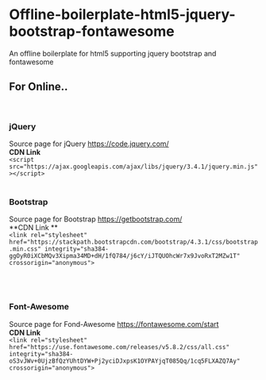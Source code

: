 # Offline-boilerplate-html5-jquery-bootstrap-fontawesome
An offline boilerplate for html5 supporting jquery bootstrap and fontawesome


## For Online..
 <br>
 
### jQuery <br>
Source page for jQuery https://code.jquery.com/ <br>
**CDN Link**  <br>
`<script src="https://ajax.googleapis.com/ajax/libs/jquery/3.4.1/jquery.min.js"></script>`
 <br>
 <br>
### Bootstrap <br>
Source page for Bootstrap https://getbootstrap.com/ <br>
**CDN Link ** <br>
`<link rel="stylesheet" href="https://stackpath.bootstrapcdn.com/bootstrap/4.3.1/css/bootstrap.min.css" integrity="sha384-ggOyR0iXCbMQv3Xipma34MD+dH/1fQ784/j6cY/iJTQUOhcWr7x9JvoRxT2MZw1T" crossorigin="anonymous">`

 <br>
 <br>

### Font-Awesome <br>
Source page for Fond-Awesome https://fontawesome.com/start <br>
**CDN Link** <br>
`<link rel="stylesheet" href="https://use.fontawesome.com/releases/v5.8.2/css/all.css" integrity="sha384-oS3vJWv+0UjzBfQzYUhtDYW+Pj2yciDJxpsK1OYPAYjqT085Qq/1cq5FLXAZQ7Ay" crossorigin="anonymous">`
